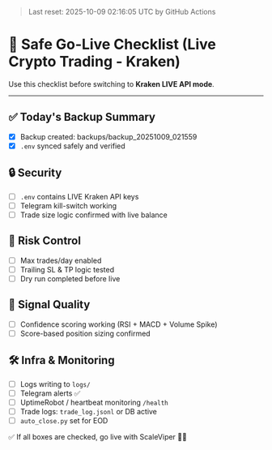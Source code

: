 > Last reset: 2025-10-09 02:16:05 UTC by GitHub Actions

# 🔐 Safe Go-Live Checklist (Live Crypto Trading - Kraken)

Use this checklist before switching to **Kraken LIVE API mode**.

---

## ✅ Today's Backup Summary
- [x] Backup created: backups/backup_20251009_021559
- [x] `.env` synced safely and verified

## 🔒 Security
- [ ] `.env` contains LIVE Kraken API keys
- [ ] Telegram kill-switch working
- [ ] Trade size logic confirmed with live balance

## 🚨 Risk Control
- [ ] Max trades/day enabled
- [ ] Trailing SL & TP logic tested
- [ ] Dry run completed before live

## 🧠 Signal Quality
- [ ] Confidence scoring working (RSI + MACD + Volume Spike)
- [ ] Score-based position sizing confirmed

## 🛠 Infra & Monitoring
- [ ] Logs writing to `logs/`
- [ ] Telegram alerts ✅
- [ ] UptimeRobot / heartbeat monitoring `/health`
- [ ] Trade logs: `trade_log.jsonl` or DB active
- [ ] `auto_close.py` set for EOD

✅ If all boxes are checked, go live with ScaleViper 🐍🔥
